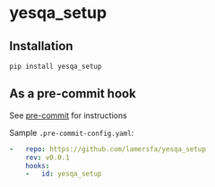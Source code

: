 yesqa_setup
===========

## Installation

`pip install yesqa_setup`


## As a pre-commit hook

See [pre-commit](https://github.com/pre-commit/pre-commit) for instructions

Sample `.pre-commit-config.yaml`:

```yaml
-   repo: https://github.com/lamersfa/yesqa_setup
    rev: v0.0.1
    hooks:
    -   id: yesqa_setup
```

